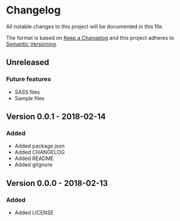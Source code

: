 # Changelog

All notable changes to this project will be documented in this file.

The format is based on [Keep a Changelog](http://keepachangelog.com/en/1.0.0/)
and this project adheres to [Semantic Versioning](http://semver.org/spec/v2.0.0.html).

## Unreleased

### Future features
* SASS files
* Sample files

## Version 0.0.1 - 2018-02-14
### Added
* Added package.json
* Added CHANGELOG
* Added README
* Added gitgnore

## Version 0.0.0 - 2018-02-13
### Added
* Added LICENSE
